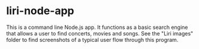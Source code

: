 # liri-node-app

This is a command line Node.js app. It functions as a basic search engine that allows a user to find concerts, movies and songs. See the "Liri images" folder to find screenshots of a typical user flow through this program.